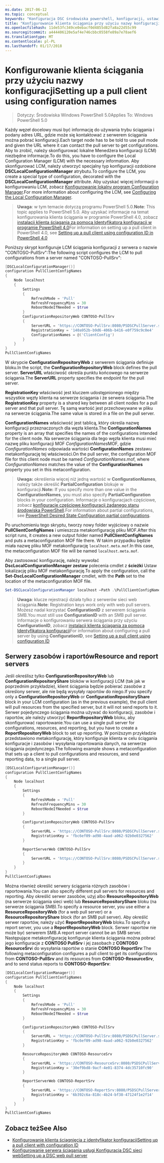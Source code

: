 ```yaml
---
ms.date: 2017-06-12
ms.topic: conceptual
keywords: "Konfiguracja DSC środowiska powershell, konfiguracji, ustawienia"
title: "Konfigurowanie klienta ściągania przy użyciu nazwy konfiguracji"
ms.openlocfilehash: 11de53fc349ce0ebacf0d4855d82fa8a22d55c99
ms.sourcegitcommit: a444406120e5af4e746cbbc0558fe89a7e78aef6
ms.translationtype: MT
ms.contentlocale: pl-PL
ms.lasthandoff: 01/17/2018
---
```

# <a name="setting-up-a-pull-client-using-configuration-names"></a><span data-ttu-id="d275a-103">Konfigurowanie klienta ściągania przy użyciu nazwy konfiguracji</span><span class="sxs-lookup"><span data-stu-id="d275a-103">Setting up a pull client using configuration names</span></span>

> <span data-ttu-id="d275a-104">Dotyczy: Środowiska Windows PowerShell 5.0</span><span class="sxs-lookup"><span data-stu-id="d275a-104">Applies To: Windows PowerShell 5.0</span></span>

<span data-ttu-id="d275a-105">Każdy węzeł docelowy musi być informację do używania trybu ściągania i podany adres URL, gdzie może się kontaktować z serwerem ściągania można pobrać konfiguracji.</span><span class="sxs-lookup"><span data-stu-id="d275a-105">Each target node has to be told to use pull mode and given the URL where it can contact the pull server to get configurations.</span></span>
<span data-ttu-id="d275a-106">Aby to zrobić, należy skonfigurować lokalne Menedżera konfiguracji (LCM) niezbędne informacje.</span><span class="sxs-lookup"><span data-stu-id="d275a-106">To do this, you have to configure the Local Configuration Manager (LCM) with the necessary information.</span></span>
<span data-ttu-id="d275a-107">Aby skonfigurować LCM, należy utworzyć specjalny typ konfiguracji ozdobione **DSCLocalConfigurationManager** atrybutu.</span><span class="sxs-lookup"><span data-stu-id="d275a-107">To configure the LCM, you create a special type of configuration, decorated with the **DSCLocalConfigurationManager** attribute.</span></span>
<span data-ttu-id="d275a-108">Aby uzyskać więcej informacji o konfigurowaniu LCM, zobacz [Konfigurowanie lokalny program Configuration Manager](metaConfig.md).</span><span class="sxs-lookup"><span data-stu-id="d275a-108">For more information about configuring the LCM, see [Configuring the Local Configuration Manager](metaConfig.md).</span></span>

> <span data-ttu-id="d275a-109">**Uwaga**: w tym temacie dotyczą programu PowerShell 5.0.</span><span class="sxs-lookup"><span data-stu-id="d275a-109">**Note**: This topic applies to PowerShell 5.0.</span></span>
<span data-ttu-id="d275a-110">Aby uzyskać informacje na temat konfigurowania klienta ściągania w programie PowerShell 4.0, zobacz [instalacji klienta ściągania za pomocą Identyfikatora konfiguracji w programie PowerShell 4.0](pullClientConfigID4.md)</span><span class="sxs-lookup"><span data-stu-id="d275a-110">For information on setting up a pull client in PowerShell 4.0, see [Setting up a pull client using configuration ID in PowerShell 4.0](pullClientConfigID4.md)</span></span>

<span data-ttu-id="d275a-111">Poniższy skrypt konfiguruje LCM ściągania konfiguracji z serwera o nazwie "CONTOSO-PullSrv":</span><span class="sxs-lookup"><span data-stu-id="d275a-111">The following script configures the LCM to pull configurations from a server named "CONTOSO-PullSrv":</span></span>

```powershell
[DSCLocalConfigurationManager()]
configuration PullClientConfigNames
{
    Node localhost
    {
        Settings
        {
            RefreshMode = 'Pull'
            RefreshFrequencyMins = 30
            RebootNodeIfNeeded = $true
        }
        ConfigurationRepositoryWeb CONTOSO-PullSrv
        {
            ServerURL = 'https://CONTOSO-PullSrv:8080/PSDSCPullServer.svc'
            RegistrationKey = '140a952b-b9d6-406b-b416-e0f759c9c0e4'
            ConfigurationNames = @('ClientConfig')
        }
    }
}
PullClientConfigNames
```

<span data-ttu-id="d275a-112">W skrypcie **ConfigurationRepositoryWeb** z serwerem ściągania definiuje bloku.</span><span class="sxs-lookup"><span data-stu-id="d275a-112">In the script, the **ConfigurationRepositoryWeb** block defines the pull server.</span></span>
<span data-ttu-id="d275a-113">**ServerURL** właściwość określa punktu końcowego na serwerze ściągania.</span><span class="sxs-lookup"><span data-stu-id="d275a-113">The **ServerURL** property specifies the endpoint for the pull server.</span></span>

<span data-ttu-id="d275a-114">**RegistrationKey** właściwość jest kluczem udostępnionego między wszystkie węzły klienta na serwerze ściągania i że serwera ściągania.</span><span class="sxs-lookup"><span data-stu-id="d275a-114">The **RegistrationKey** property is a shared key between all client nodes for a pull server and that pull server.</span></span>
<span data-ttu-id="d275a-115">Tę samą wartość jest przechowywane w pliku na serwerze ściągania.</span><span class="sxs-lookup"><span data-stu-id="d275a-115">The same value is stored in a file on the pull server.</span></span>

<span data-ttu-id="d275a-116">**ConfigurationNames** właściwość jest tablicą, który określa nazwę konfiguracji przeznaczonych dla węzła klienta.</span><span class="sxs-lookup"><span data-stu-id="d275a-116">The **ConfigurationNames** property is an array that specifies the names of the configurations intended for the client node.</span></span>
<span data-ttu-id="d275a-117">Na serwerze ściągania dla tego węzła klienta musi mieć nazwę pliku konfiguracji MOF *ConfigurationNames*MOF, gdzie *ConfigurationNames* odpowiada wartości **ConfigurationNames**  zestawu metakonfigurację tej właściwości.</span><span class="sxs-lookup"><span data-stu-id="d275a-117">On the pull server, the configuration MOF file for this client node must be named *ConfigurationNames*.mof, where *ConfigurationNames* matches the value of the **ConfigurationNames** property you set in this metaconfiguration.</span></span>

><span data-ttu-id="d275a-118">**Uwaga:** określenia więcej niż jedną wartość w **ConfigurationNames**, należy także określić **PartialConfiguration** blokuje w konfiguracji.</span><span class="sxs-lookup"><span data-stu-id="d275a-118">**Note:** If you specify more than one value in the **ConfigurationNames**, you must also specify **PartialConfiguration** blocks in your configuration.</span></span>
<span data-ttu-id="d275a-119">Informacje o konfiguracjach częściowe, zobacz [konfiguracje częściowe konfiguracji żądanego stanu środowiska PowerShell](partialConfigs.md).</span><span class="sxs-lookup"><span data-stu-id="d275a-119">For information about partial configurations, see [PowerShell Desired State Configuration partial configurations](partialConfigs.md).</span></span>

<span data-ttu-id="d275a-120">Po uruchomieniu tego skryptu, tworzy nowy folder wyjściowy o nazwie **PullClientConfigNames** i umieszcza metakonfigurację pliku MOF.</span><span class="sxs-lookup"><span data-stu-id="d275a-120">After this script runs, it creates a new output folder named **PullClientConfigNames** and puts a metaconfiguration MOF file there.</span></span>
<span data-ttu-id="d275a-121">W takim przypadku będzie miała nazwę pliku MOF metakonfigurację `localhost.meta.mof`.</span><span class="sxs-lookup"><span data-stu-id="d275a-121">In this case, the metaconfiguration MOF file will be named `localhost.meta.mof`.</span></span>

<span data-ttu-id="d275a-122">Aby zastosować konfigurację, należy wywołać **DscLocalConfigurationManager zestaw** polecenia cmdlet z **ścieżki** Ustaw lokalizację pliku MOF metakonfigurację.</span><span class="sxs-lookup"><span data-stu-id="d275a-122">To apply the configuration, call the **Set-DscLocalConfigurationManager** cmdlet, with the **Path** set to the location of the metaconfiguration MOF file.</span></span>

```powershell
Set-DSCLocalConfigurationManager localhost –Path .\PullClientConfigNames –Verbose.
```

> <span data-ttu-id="d275a-123">**Uwaga**: klucze rejestracji działa tylko z serwerów sieci web ściągania.</span><span class="sxs-lookup"><span data-stu-id="d275a-123">**Note**: Registration keys work only with web pull servers.</span></span>
<span data-ttu-id="d275a-124">Możesz nadal korzystać **ConfigurationID** z serwerem ściągania SMB.</span><span class="sxs-lookup"><span data-stu-id="d275a-124">You must still use **ConfigurationID** with an SMB pull server.</span></span>
<span data-ttu-id="d275a-125">Informacje o konfigurowaniu serwera ściągania przy użyciu **ConfigurationID**, zobacz [instalacji klienta ściągania za pomocą Identyfikatora konfiguracji](PullClientConfigNames.md)</span><span class="sxs-lookup"><span data-stu-id="d275a-125">For information about configuring a pull server by using **ConfigurationID**, see [Setting up a pull client using configuration ID](PullClientConfigNames.md)</span></span>

## <a name="resource-and-report-servers"></a><span data-ttu-id="d275a-126">Serwery zasobów i raportów</span><span class="sxs-lookup"><span data-stu-id="d275a-126">Resource and report servers</span></span>

<span data-ttu-id="d275a-127">Jeśli określisz tylko **ConfigurationRepositoryWeb** lub **ConfigurationRepositoryShare** bloków w konfiguracji LCM (tak jak w poprzednim przykładzie), klient ściągania będzie pobierać zasobów z określony serwer, ale nie będą wysyłały raportów do niego.</span><span class="sxs-lookup"><span data-stu-id="d275a-127">If you specify only a **ConfigurationRepositoryWeb** or **ConfigurationRepositoryShare** block in your LCM configuration (as in the previous example), the pull client will pull resources from the specified server, but it will not send reports to it.</span></span>
<span data-ttu-id="d275a-128">Serwer pojedynczego ściągania można używać do konfiguracji, zasobów i raportów, ale należy utworzyć **ReportRepositoryWeb** bloku, aby skonfigurować raportowanie.</span><span class="sxs-lookup"><span data-stu-id="d275a-128">You can use a single pull server for configurations, resources, and reporting, but you have to create a **ReportRepositoryWeb** block to set up reporting.</span></span>
<span data-ttu-id="d275a-129">W poniższym przykładzie przedstawiono metakonfigurację, który konfiguruje klienta w celu ściągania konfiguracje i zasobów i wysyłania raportowania danych, na serwerze ściągania pojedynczego.</span><span class="sxs-lookup"><span data-stu-id="d275a-129">The following example shows a metaconfiguration that sets up a client to pull configurations and resources, and send reporting data, to a single pull server.</span></span>

```powershell
[DSCLocalConfigurationManager()]
configuration PullClientConfigNames
{
    Node localhost
    {
        Settings
        {
            RefreshMode = 'Pull'
            RefreshFrequencyMins = 30
            RebootNodeIfNeeded = $true
        }

        ConfigurationRepositoryWeb CONTOSO-PullSrv
        {
            ServerURL = 'https://CONTOSO-PullSrv:8080/PSDSCPullServer.svc'
            RegistrationKey = 'fbc6ef09-ad98-4aad-a062-92b0e0327562'
        }

        ReportServerWeb CONTOSO-PullSrv
        {
            ServerURL = 'https://CONTOSO-PullSrv:8080/PSDSCPullServer.svc'
        }
    }
}
PullClientConfigNames
```

<span data-ttu-id="d275a-130">Można również określić serwery ściągania różnych zasobów i raportowania.</span><span class="sxs-lookup"><span data-stu-id="d275a-130">You can also specify different pull servers for resources and reporting.</span></span>
<span data-ttu-id="d275a-131">Aby określić serwer zasobów, użyj albo **ResourceRepositoryWeb** (na serwerze ściągania sieci web) lub **ResourceRepositoryShare** bloku (na serwerze ściągania SMB).</span><span class="sxs-lookup"><span data-stu-id="d275a-131">To specify a resource server, you use either a **ResourceRepositoryWeb** (for a web pull server) or a **ResourceRepositoryShare** block (for an SMB pull server).</span></span>
<span data-ttu-id="d275a-132">Aby określić serwer raportów, należy użyć **ReportRepositoryWeb** bloku.</span><span class="sxs-lookup"><span data-stu-id="d275a-132">To specify a report server, you use a **ReportRepositoryWeb** block.</span></span>
<span data-ttu-id="d275a-133">Serwer raportów nie może być serwerem SMB.</span><span class="sxs-lookup"><span data-stu-id="d275a-133">A report server cannot be an SMB server.</span></span>
<span data-ttu-id="d275a-134">Następujące metakonfigurację konfiguruje klienta ściągania można pobrać jego konfiguracje z **CONTOSO PullSrv** i jej zasobach z **CONTOSO ResourceSrv**i do wysyłania raportów o stanie  **CONTOSO ReportSrv**:</span><span class="sxs-lookup"><span data-stu-id="d275a-134">The following metaconfiguration configures a pull client to get its configurations from **CONTOSO-PullSrv** and its resources from **CONTOSO-ResourceSrv**, and to send status reports to **CONTOSO-ReportSrv**:</span></span>

```powershell
[DSCLocalConfigurationManager()]
configuration PullClientConfigNames
{
    Node localhost
    {
        Settings
        {
            RefreshMode = 'Pull'
            RefreshFrequencyMins = 30
            RebootNodeIfNeeded = $true
        }

        ConfigurationRepositoryWeb CONTOSO-PullSrv
        {
            ServerURL = 'https://CONTOSO-PullSrv:8080/PSDSCPullServer.svc'
            RegistrationKey = 'fbc6ef09-ad98-4aad-a062-92b0e0327562'
        }

        ResourceRepositoryWeb CONTOSO-ResourceSrv
        {
            ServerURL = 'https://CONTOSO-ResourceSrv:8080/PSDSCPullServer.svc'
            RegistrationKey = '30ef9bd8-9acf-4e01-8374-4dc35710fc90'
        }

        ReportServerWeb CONTOSO-ReportSrv
        {
            ServerURL = 'https://CONTOSO-ReportSrv:8080/PSDSCPullServer.svc'
            RegistrationKey = '6b392c6a-818c-4b24-bf38-47124f1e2f14'
        }
    }
}
PullClientConfigNames
```

## <a name="see-also"></a><span data-ttu-id="d275a-135">Zobacz też</span><span class="sxs-lookup"><span data-stu-id="d275a-135">See Also</span></span>

* [<span data-ttu-id="d275a-136">Konfigurowanie klienta ściągnięcia z identyfikator konfiguracji</span><span class="sxs-lookup"><span data-stu-id="d275a-136">Setting up a pull client with configuration ID</span></span>](PullClientConfigNames.md)
* [<span data-ttu-id="d275a-137">Konfigurowanie serwera ściągania usługi Konfiguracja DSC sieci web</span><span class="sxs-lookup"><span data-stu-id="d275a-137">Setting up a DSC web pull server</span></span>](pullServer.md)

